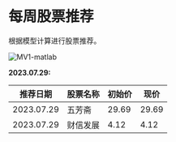 # 每周股票推荐
根据模型计算进行股票推荐。

![MV1-matlab](https://github.com/bhchen59/Stock-recommendation/assets/140848369/155ecf6a-1ff6-479a-8a88-0566990a6ab7)



**2023.07.29:**

|  推荐日期   | 股票名称  |初始价| 现价
|  ----  | ----  | ----  |  ----  |
| 2023.07.29  | 五芳斋 | 29.69 | 29.69 |
| 2023.07.29  | 财信发展 | 4.12  | 4.12  |
